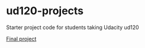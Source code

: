 ud120-projects
==============

Starter project code for students taking Udacity ud120

[Final project](final_project/README)
